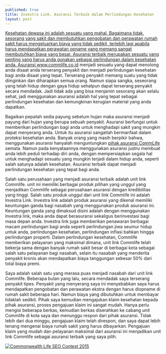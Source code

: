 ```yaml
---
published: true
title: Investra Link, Asuransi Terbaik dalam Perlindungan Kesehatan
layout: post
---
```

<a href="http://cdnweb01.wikitree.co.kr/webdata/editor/201211/22/img_20121122141226_2916cf36.jpg">

Kesehatan dewasa ini adalah sesuatu yang mahal. Bagaimana tidak, sesorang yang sakit dan membutuhkan pengobatan dan perawatan rumah sakit harus mengeluarkan biaya yang tidak sedikit, terlebih lagi apabila harus mendapatkan perawatan opname yang memang sangat membutuhkan biaya yang besar. Asuransi terbaik merupakan sesuatu yang penting yang harus anda gunakan sebagai perlindungan dalam kesehatan anda. Asuransi <a href="http://www.commlife.co.id">www.commlife.co.id</a> menjadi sesuatu yang dapat menolong anda disaat anda terserang penyakit dan menjadi perlindungan kesehatan bagi anda disaat yang tepat. Terserang penyakit memang suatu yang tidak diinginkan dan diharapkan semua orang. Namun siapa sangka, seseorang yang telah hidup dengan gaya hidup sehatpun dapat terserang penyakit secara mendadak. Jadi tidak ada yang bisa menjamin sesorang akan selalu sehat, jadi menggunakan asuransi adalah hal yang tepat sebagai perlindungan kesehatan dan kemungkinan kerugian material yang anda dapatkan.

Bagaikan pepatah sedia payung sebelum hujan maka asuransi menjadi payung dari hujan yang berupa sebuah penyakit. Asuransi berfungsi untuk memberikan perlindungan bagi anda untuk menghadapi sakit yang mungkin dapat menyerang anda. Untuk itu asuransi sangatlah bermanfaat dalam proteksi kesehatan anda. Banyak orang yang masih berpikir bahwa, menggunakan asuransi hanyalah menguntungkan <a href="http://www.commlife.co.id/about/commonwealth-life/">pihak asuransi CommLife</a> semata. Namun pada kenyataannya menggunakan asuransi justru membuat anda lebih peduli terhadap diri anda, dengan mempersiapkan segala hal untuk menghadapi sesuatu yang mungkin terjadi dalam hidup anda, seperti salah satunya adalah kesehatan. Asuransi terbaik dapat menjadi perlindungan kesehatan yang tepat bagi anda. 

Salah satu perusahaan yang menjadi asuransi terbaik adalah unit link Commlife. unit ini memiliki berbagai produk pilihan yang unggul yang menjadikan Commlife sebagai perusahaan asuransi dengan kredibilitas yang tinggi. Salah satu produk unggul dari unit link Commlife ini adalah Investra Link. Investra link adalah produk asuransi yang dikenal memiliki keuntungan ganda bagi nasabah yang menggunakan produk asuransi ini. Keuntungan ganda yang dimaksud disini adalah dengan menggunakan Investra link, maka anda dapat berasuransi sekaligus berinvestasi bagi masa depan anda. Investra link juga memberikan penawaran berbagai macam perlindungan bagi anda seperti perlindungan jiwa seumur hidup untuk anda, perlindungan kesehatan, perlindungan inflasi bahkan hingga perlindungan properti. Dalam perlindungan kesehatan, Commlife memberikan pelayanan yang maksimal dimana, unit link Commlife telah bekerja sama dengan banyak rumah sakit besar di berbagai kota sebagai salah satu pelayanan bagi nasabah, selain itu nasabah yang menderita penyakit kronis akan mendapatkan biaya tanggungan sebesar 50% dari total biaya premi.

Saya adalah salah satu yang merasa puas menjadi nasabah dari unit link Commlife. Beberapa bulan yang lalu, secara mendadak saya terserang penyakit tipes. Penyakit yang menyerang saya ini menyebabkan saya harus mendapatkan pengobatan dan perawatan ekstra dengan harus diopname di rumah sakit beberapa hari. Namun biaya yang dibutuhkan untuk membayar tidaklah sedikit. Pihak saya kemudian mengajukan klaim kesehatan kepada pihak asuransi, proses pengajuan klaim ini sangat mudah. Hanya perlu mengisi beberapa berkas, kemudian berkas diserahkan ke cabang unit Commlife di kota saya dan menunggu respon dari pihak asuransi. Tidak lebih dari dua minggu, pengajuan klaim telah direspon, dan saya dapat lebih tenang mengenai biaya rumah sakit yang harus dibayarkan. Pengajuan klaim yang mudah dan pelayanan maksimal dari asuransi ini menjadikan unit link Commlife sebagai asuransi terbaik yang saya pilih.

<a href="http://www.commlife.co.id/seo_contest/blog-contest-2015/"><img src="http://www.commlife.co.id/seo_contest/blog-contest-2015/banner/250x250.jpg" alt="Commonwealth Life SEO Contest 2015"></a>